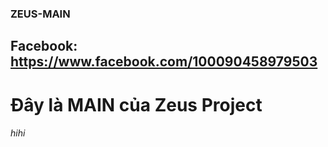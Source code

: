 ### ZEUS-MAIN
## Facebook: https://www.facebook.com/100090458979503
# Đây là MAIN của Zeus Project
###### hihi
